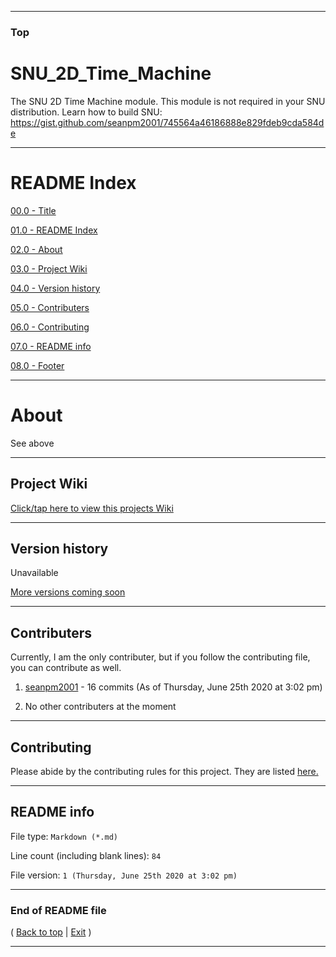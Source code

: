 
***

### Top

# SNU_2D_Time_Machine
The SNU 2D Time Machine module. This module is not required in your SNU distribution. Learn how to build SNU: https://gist.github.com/seanpm2001/745564a46186888e829fdeb9cda584de

***

# README Index

[00.0 - Title](#SNU_2D_Time_Machine)

[01.0 - README Index](#README-Index)

[02.0 - About](#About)

[03.0 - Project Wiki](#Project-Wiki)

[04.0 - Version history](#Version-history)

[05.0 - Contributers](#Contributers)

[06.0 - Contributing](#Contributing)

[07.0 - README info](#README-info)

[08.0 - Footer](#End-of-README-file)

***

# About

See above

***

## Project Wiki

[Click/tap here to view this projects Wiki](https://github.com/seanpm2001/SNU_2D_Time_Machine/Wiki/)

***

## Version history

Unavailable

[More versions coming soon](https://www.example.com/)

***

## Contributers

Currently, I am the only contributer, but if you follow the contributing file, you can contribute as well.

1. [seanpm2001](https://github.com/seanpm2001/) - 16 commits (As of Thursday, June 25th 2020 at 3:02 pm)

2. No other contributers at the moment

***

## Contributing

Please abide by the contributing rules for this project. They are listed [here.](https://github.com/seanpm2001/SNU_2D_Time_Machine/blob/master/CONTRIBUTING.md)

***

## README info

File type: `Markdown (*.md)`

Line count (including blank lines): `84`

File version: `1 (Thursday, June 25th 2020 at 3:02 pm)`

***

### End of README file

( [Back to top](#Top) | [Exit](https://github.com) )

***

